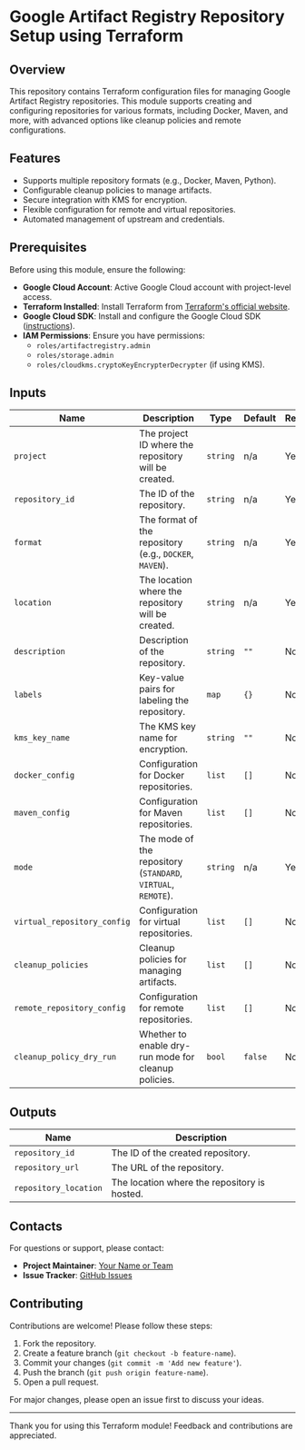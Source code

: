 # Google Artifact Registry Repository Setup using Terraform

## Overview

This repository contains Terraform configuration files for managing Google Artifact Registry repositories. This module supports creating and configuring repositories for various formats, including Docker, Maven, and more, with advanced options like cleanup policies and remote configurations.

## Features

- Supports multiple repository formats (e.g., Docker, Maven, Python).
- Configurable cleanup policies to manage artifacts.
- Secure integration with KMS for encryption.
- Flexible configuration for remote and virtual repositories.
- Automated management of upstream and credentials.

## Prerequisites

Before using this module, ensure the following:

- **Google Cloud Account**: Active Google Cloud account with project-level access.
- **Terraform Installed**: Install Terraform from [Terraform's official website](https://www.terraform.io/downloads.html).
- **Google Cloud SDK**: Install and configure the Google Cloud SDK ([instructions](https://cloud.google.com/sdk/docs/install)).
- **IAM Permissions**: Ensure you have permissions:
  - `roles/artifactregistry.admin`
  - `roles/storage.admin`
  - `roles/cloudkms.cryptoKeyEncrypterDecrypter` (if using KMS).

## Inputs

| Name                           | Description                                                                 | Type     | Default | Required |
|--------------------------------|-----------------------------------------------------------------------------|----------|---------|----------|
| `project`                      | The project ID where the repository will be created.                       | `string` | n/a     | Yes      |
| `repository_id`                | The ID of the repository.                                                  | `string` | n/a     | Yes      |
| `format`                       | The format of the repository (e.g., `DOCKER`, `MAVEN`).                    | `string` | n/a     | Yes      |
| `location`                     | The location where the repository will be created.                         | `string` | n/a     | Yes      |
| `description`                  | Description of the repository.                                             | `string` | `""`    | No       |
| `labels`                       | Key-value pairs for labeling the repository.                               | `map`    | `{}`    | No       |
| `kms_key_name`                 | The KMS key name for encryption.                                           | `string` | `""`    | No       |
| `docker_config`                | Configuration for Docker repositories.                                     | `list`   | `[]`    | No       |
| `maven_config`                 | Configuration for Maven repositories.                                      | `list`   | `[]`    | No       |
| `mode`                         | The mode of the repository (`STANDARD`, `VIRTUAL`, `REMOTE`).              | `string` | n/a     | Yes      |
| `virtual_repository_config`    | Configuration for virtual repositories.                                    | `list`   | `[]`    | No       |
| `cleanup_policies`             | Cleanup policies for managing artifacts.                                   | `list`   | `[]`    | No       |
| `remote_repository_config`     | Configuration for remote repositories.                                     | `list`   | `[]`    | No       |
| `cleanup_policy_dry_run`       | Whether to enable dry-run mode for cleanup policies.                       | `bool`   | `false` | No       |

## Outputs

| Name                    | Description                                            |
|-------------------------|--------------------------------------------------------|
| `repository_id`         | The ID of the created repository.                      |
| `repository_url`        | The URL of the repository.                             |
| `repository_location`   | The location where the repository is hosted.           |

## Contacts

For questions or support, please contact:

- **Project Maintainer**: [Your Name or Team](mailto:support@example.com)
- **Issue Tracker**: [GitHub Issues](https://github.com/your-repo/issues)

## Contributing

Contributions are welcome! Please follow these steps:

1. Fork the repository.
2. Create a feature branch (`git checkout -b feature-name`).
3. Commit your changes (`git commit -m 'Add new feature'`).
4. Push the branch (`git push origin feature-name`).
5. Open a pull request.

For major changes, please open an issue first to discuss your ideas.

---

Thank you for using this Terraform module! Feedback and contributions are appreciated.
